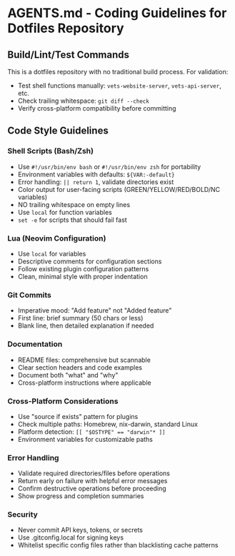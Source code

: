 # AGENTS.md - Coding Guidelines for Dotfiles Repository

## Build/Lint/Test Commands
This is a dotfiles repository with no traditional build process. For validation:
- Test shell functions manually: `vets-website-server`, `vets-api-server`, etc.
- Check trailing whitespace: `git diff --check`
- Verify cross-platform compatibility before committing

## Code Style Guidelines

### Shell Scripts (Bash/Zsh)
- Use `#!/usr/bin/env bash` or `#!/usr/bin/env zsh` for portability
- Environment variables with defaults: `${VAR:-default}`
- Error handling: `|| return 1`, validate directories exist
- Color output for user-facing scripts (GREEN/YELLOW/RED/BOLD/NC variables)
- NO trailing whitespace on empty lines
- Use `local` for function variables
- `set -e` for scripts that should fail fast

### Lua (Neovim Configuration)
- Use `local` for variables
- Descriptive comments for configuration sections
- Follow existing plugin configuration patterns
- Clean, minimal style with proper indentation

### Git Commits
- Imperative mood: "Add feature" not "Added feature"
- First line: brief summary (50 chars or less)
- Blank line, then detailed explanation if needed

### Documentation
- README files: comprehensive but scannable
- Clear section headers and code examples
- Document both "what" and "why"
- Cross-platform instructions where applicable

### Cross-Platform Considerations
- Use "source if exists" pattern for plugins
- Check multiple paths: Homebrew, nix-darwin, standard Linux
- Platform detection: `[[ "$OSTYPE" == "darwin"* ]]`
- Environment variables for customizable paths

### Error Handling
- Validate required directories/files before operations
- Return early on failure with helpful error messages
- Confirm destructive operations before proceeding
- Show progress and completion summaries

### Security
- Never commit API keys, tokens, or secrets
- Use .gitconfig.local for signing keys
- Whitelist specific config files rather than blacklisting cache patterns